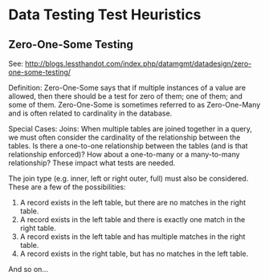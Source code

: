 # Data Testing Test Heuristics

## Zero-One-Some Testing

See: http://blogs.lessthandot.com/index.php/datamgmt/datadesign/zero-one-some-testing/

Definition:
Zero-One-Some says that if multiple instances of a value are allowed, then there should be a test for zero of them; one of them; and some of them. Zero-One-Some is sometimes referred to as Zero-One-Many and is often related to cardinality in the database.

Special Cases:
Joins: When multiple tables are joined together in a query, we must often consider the cardinality of the relationship between the tables. Is there a one-to-one relationship between the tables (and is that relationship enforced)? How about a one-to-many or a many-to-many relationship? These impact what tests are needed.

The join type (e.g. inner, left or right outer, full) must also be considered. These are a few of the possibilities:

1. A record exists in the left table, but there are no matches in the right table.
2. A record exists in the left table and there is exactly one match in the right table.
3. A record exists in the left table and has multiple matches in the right table.
4. A record exists in the right table, but has no matches in the left table.

And so on…
